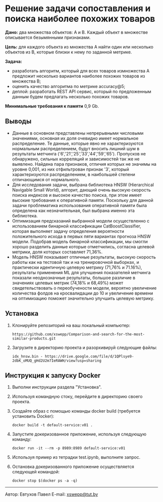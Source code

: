 # Решение задачи сопоставления и поиска наиболее похожих товаров

**Дано:** два множества объектов: A и B. Каждый объект в множестве описывается безымянными признаками.

**Цель:** для каждого объекта из множества A найти один или несколько объектов из B, которые близки к нему по заданной метрике.

**Задача:**
- разработать алгоритм, который для всех товаров измножества A предложит несколько вариантов наиболее похожих товаров из множества B;
- оценить качество алгоритма по метрике accuracy@5;
- деплой: разработать REST API сервис, который по предложенным данным будем предлагать несколько похожих товаров.

**Минимальные требования к памяти** 0,9 Gb.

## Выводы

- Данные в основном представлены непрерывными числовыми значениями, основная их доля очевидно имеет нормальное распределение. Те данные, которые явно не характеризуются нормальным распределением, будут вносить лишний шум в результаты метчинга ('6','21','25','33','44','59','65'). Пропусков не обнаружено, сильных корреляций и зависимостей так же не выявлено. Найдена пара признаков, отличия которых не значимы на уровне 0,001, из них отфильтрован признак '3', который характеризуются распределением, в наибольшей степени отличающимся от нормального.
- Для исследования задачи, выбрана библиотека HNSW (Hierarchical Navigable Small World), алгорит, дающий очень высокую скорость поиска индексов и высокое качество поиска, при этом имеет высокие требования к оперативной памяти. Поскольку для данной задачи проблематика использования оперативной памяти была определена как незначительная, был выбрана именно эта библиотека.
- Оптимизация предсказаний выбранной модели осуществленно с использованием бинарной классификации CatBoostClassifier, которая выполняет задачу определения вероятности положительного исхода в первых пяти вариантах прогноза HNSW модели. Подобрав модель бинарной классификации, мы смогли хорошо разделить данные которые отметчились, согласна целевой метрики, доля которых составляет 71,36%.
- Модель HNSW показывает отличные результаты, высокую скорость работы как на тестовой так и на тренировочной выборках, и практически идентичную целевую метрику (71,76% и 71.16%), результаты применения ML для улучшения показателей метчинга показали неоднозначные результаты, большое различие в значениях целевых метрик (74,18% и 68,49%) может свидетельствовать о переобучености модели, вероятно увеличение количества фолдов на кросвалидации до 10 и увеличение времени на оптимизацию поможет значительно улучшить целевую метрику.

## Установка

1. Клонируйте репозиторий на ваш локальный компьютер:
   ```
   https://github.com/xswepp/Comparison-and-search-for-the-most-similar-products.git
   ```

2. Загрузите в директорию проекта и разорхивируй следующие файлы:
   ```
   idx_hnsw.bin - https://drive.google.com/file/d/1QPlsye9-2dbK_oMUQ_gHd2U2m7IeRAWH/view?usp=sharing
   ```

## Инструкция к запуску Docker

1. Выполни инструкции раздела "Установка".

2. Используя командную стоку, перейдите в директорию своего проекта.

3. Создайте образ с помощью команды docker build (требуется установить Docker): 
   ```
   docker build -t default-service:v01 .
   ```

4. Запустите докеризованное приложение, используя следующую команду:
   ```
   docker run -it --rm -p 8989:8989 default-service:v01
   ```

5. Используя пример из тетрадки test.ipynb, выполните запрос.

6. Остановка докеризованного приложение осуществляется следующей командой:
   ```
   docker stop $(docker ps -a -q)
   ```

---
Автор: Евтухов Павел
E-mail: xswepp@tut.by